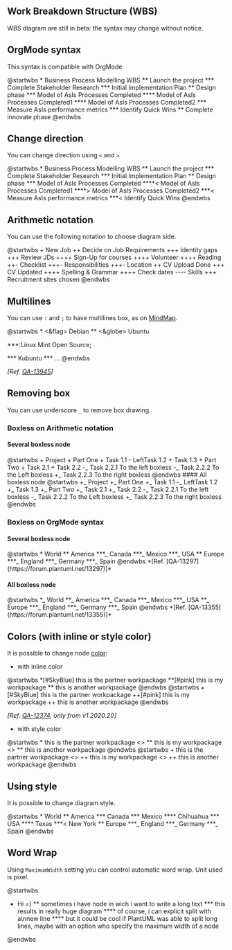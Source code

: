 ## Work Breakdown Structure (WBS)

WBS diagram are still in beta: the syntax may change without notice.


## OrgMode syntax

This syntax is compatible with OrgMode

<plantuml>
@startwbs
* Business Process Modelling WBS
** Launch the project
*** Complete Stakeholder Research
*** Initial Implementation Plan
** Design phase
*** Model of AsIs Processes Completed
**** Model of AsIs Processes Completed1
**** Model of AsIs Processes Completed2
*** Measure AsIs performance metrics
*** Identify Quick Wins
** Complete innovate phase
@endwbs
</plantuml>


## Change direction

You can change direction using ``<`` and ``>``

<plantuml>
@startwbs
* Business Process Modelling WBS
** Launch the project
*** Complete Stakeholder Research
*** Initial Implementation Plan
** Design phase
*** Model of AsIs Processes Completed
****< Model of AsIs Processes Completed1
****> Model of AsIs Processes Completed2
***< Measure AsIs performance metrics
***< Identify Quick Wins
@endwbs
</plantuml>


## Arithmetic notation

You can use the following notation to choose diagram side.

<plantuml>
@startwbs
+ New Job
++ Decide on Job Requirements
+++ Identity gaps
+++ Review JDs
++++ Sign-Up for courses
++++ Volunteer
++++ Reading
++- Checklist
+++- Responsibilities
+++- Location
++ CV Upload Done
+++ CV Updated
++++ Spelling & Grammar
++++ Check dates
---- Skills
+++ Recruitment sites chosen
@endwbs
</plantuml>


## Multilines

You can use ``:`` and ``;`` to have multilines box, as on [MindMap](mindmap-diagram#4ea2ymh57pwsk99qth2e).

<plantuml>
@startwbs
* <&flag> Debian
** <&globe> Ubuntu

***:Linux Mint
Open Source;

*** Kubuntu
*** ...
@endwbs
</plantuml>

*[Ref. [QA-13945](https://forum.plantuml.net/13945)]*


## Removing box

You can use underscore ``_`` to remove box drawing.

### Boxless on Arithmetic notation
#### Several boxless node
<plantuml>
@startwbs
+ Project
 + Part One
  + Task 1.1
   - LeftTask 1.2
   + Task 1.3
  + Part Two
   + Task 2.1
   + Task 2.2
   -_ Task 2.2.1 To the left boxless
   -_ Task 2.2.2 To the Left boxless
   +_ Task 2.2.3 To the right boxless
@endwbs
</plantuml>
#### All boxless node
<plantuml>
@startwbs
+_ Project
 +_ Part One
  +_ Task 1.1
   -_ LeftTask 1.2
   +_ Task 1.3
  +_ Part Two
   +_ Task 2.1
   +_ Task 2.2
   -_ Task 2.2.1 To the left boxless
   -_ Task 2.2.2 To the Left boxless
   +_ Task 2.2.3 To the right boxless
@endwbs
</plantuml>

### Boxless on OrgMode syntax
#### Several boxless node
<plantuml>
@startwbs
* World
** America 
***_ Canada 
***_ Mexico
***_ USA
** Europe
***_  England
***_  Germany
***_  Spain
@endwbs
</plantuml>
*[Ref. [QA-13297](https://forum.plantuml.net/13297)]*

#### All boxless node
<plantuml>
@startwbs
*_ World
**_ America 
***_ Canada 
***_ Mexico
***_ USA
**_ Europe
***_  England
***_  Germany
***_  Spain
@endwbs
</plantuml>
*[Ref. [QA-13355](https://forum.plantuml.net/13355)]*


## Colors (with inline or style color)

It is possible to change node [color](color):

* with inline color
<plantuml>
@startwbs
*[#SkyBlue] this is the partner workpackage
**[#pink] this is my workpackage
** this is another workpackage
@endwbs
</plantuml>
<plantuml>
@startwbs
+[#SkyBlue] this is the partner workpackage
++[#pink] this is my workpackage
++ this is another workpackage
@endwbs
</plantuml>

*[Ref. [QA-12374](https://forum.plantuml.net/12374), only from v1.2020.20]*

* with style color
<plantuml>
@startwbs
<style>
wbsDiagram {
  .pink {
      BackgroundColor pink
  }
  .your_style_name {
      BackgroundColor SkyBlue
  }
}
</style>
* this is the partner workpackage <<your_style_name>>
** this is my workpackage <<pink>>
** this is another workpackage
@endwbs
</plantuml>
<plantuml>
@startwbs
<style>
wbsDiagram {
  .pink {
      BackgroundColor pink
  }
  .your_style_name {
      BackgroundColor SkyBlue
  }
}
</style>
+ this is the partner workpackage <<your_style_name>>
++ this is my workpackage <<pink>>
++ this is another workpackage
@endwbs
</plantuml>


## Using style

It is possible to change diagram style.

<plantuml>
@startwbs
<style>
wbsDiagram {
  // all lines (meaning connector and borders, there are no other lines in WBS) are black by default
  Linecolor black
  arrow {
    // note that connector are actually "arrow" even if they don't look like as arrow
    // This is to be consistent with other UML diagrams. Not 100% sure that it's a good idea
    // So now connector are green
    LineColor green
  }
  :depth(0) {
      // will target root node
      BackgroundColor White
      RoundCorner 10
      LineColor red
      // Because we are targetting depth(0) for everything, border and connector for level 0 will be red
  }
  arrow {
    :depth(2) {
      // Targetting only connector between Mexico-Chihuahua and USA-Texas
      LineColor blue
      LineStyle 4
      LineThickness .5
    }
  }
  node {
    :depth(2) {
      LineStyle 2
      LineThickness 2.5
    }
  }
  boxless {
    // will target boxless node with '_'
    FontColor darkgreen
  }  
}
</style>
* World
** America 
*** Canada 
*** Mexico
**** Chihuahua
*** USA
**** Texas
***< New York 
** Europe
***_  England
***_  Germany
***_  Spain
@endwbs
</plantuml>


## Word Wrap

Using ``MaximumWidth`` setting you can control automatic word wrap. Unit used is pixel.

<plantuml>
@startwbs


<style>
node {
    Padding 12
    Margin 3
    HorizontalAlignment center
    LineColor blue
    LineThickness 3.0
    BackgroundColor gold
    RoundCorner 40
    MaximumWidth 100
}

rootNode {
    LineStyle 8.0;3.0
    LineColor red
    BackgroundColor white
    LineThickness 1.0
    RoundCorner 0
    Shadowing 0.0
}

leafNode {
    LineColor gold
    RoundCorner 0
    Padding 3
}

arrow {
    LineStyle 4
    LineThickness 0.5
    LineColor green
}
</style>

* Hi =)
** sometimes i have node in wich i want to write a long text
*** this results in really huge diagram
**** of course, i can explicit split with a\nnew line
**** but it could be cool if PlantUML was able to split long lines, maybe with an option who specify the maximum width of a node

@endwbs
</plantuml>


